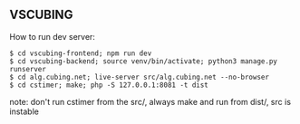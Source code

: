 ## VSCUBING 

How to run dev server:
```
$ cd vscubing-frontend; npm run dev
$ cd vscubing-backend; source venv/bin/activate; python3 manage.py runserver
$ cd alg.cubing.net; live-server src/alg.cubing.net --no-browser
$ cd cstimer; make; php -S 127.0.0.1:8081 -t dist
```
note: don't run cstimer from the src/, always make and run from dist/, src is instable
